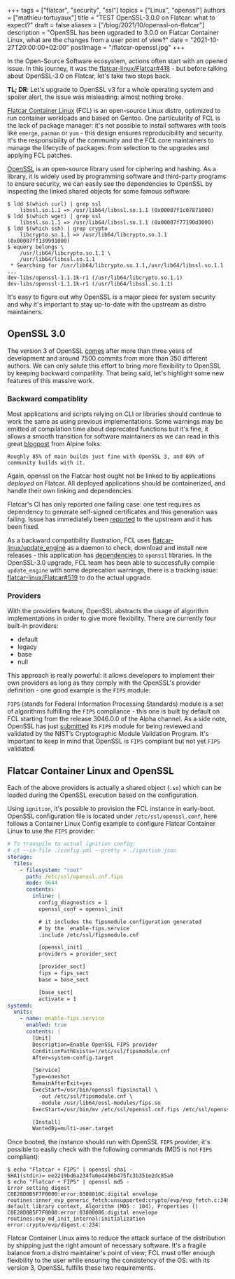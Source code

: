 +++
tags = ["flatcar", "security", "ssl"]
topics = ["Linux", "openssl"]
authors = ["mathieu-tortuyaux"]
title = "TEST OpenSSL-3.0.0 on Flatcar: what to expect?"
draft = false
aliases = ["/blog/2021/10/openssl-on-flatcar"]
description = "OpenSSL has been ugpraded to 3.0.0 on Flatcar Container Linux, what are the changes from a user point of view?"
date = "2021-10-27T20:00:00+02:00"
postImage = "/flatcar-openssl.jpg"
+++

In the Open-Source Software ecosystem, actions often start with an opened issue. In this journey, it was the [flatcar-linux/Flatcar#418][issue-418] - but before talking about OpenSSL-3.0 on Flatcar, let's take two steps back.

**TL; DR**: Let's upgrade to OpenSSL v3 for a whole operating system and spoiler alert, the issue was misleading: almost nothing broke.

[Flatcar Container Linux][flatcar] (FCL) is an open-source Linux distro, optimized to run container workloads and based on Gentoo. One particularity of FCL is the lack of package manager: it's not possible to install softwares with tools like `emerge`, `pacman` or `yum` - this design ensures reproducibility and security.
It's the responsibility of the community and the FCL core maintainers to manage the lifecycle of packages: from selection to the upgrades and applying FCL patches.

[OpenSSL][openssl] is an open-source library used for ciphering and hashing. As a library, it is widely used by programming software and third-party programs to ensure security, we can easily see the dependencies to OpenSSL by inspecting the linked shared objects for some famous software:

```shell
$ ldd $(which curl) | grep ssl
	libssl.so.1.1 => /usr/lib64/libssl.so.1.1 (0x00007f1c07871000)
$ ldd $(which wget) | grep ssl
	libssl.so.1.1 => /usr/lib64/libssl.so.1.1 (0x00007f77190d3000)
$ ldd $(which ssh) | grep crypto
	libcrypto.so.1.1 => /usr/lib64/libcrypto.so.1.1 (0x00007ff139991000)
$ equery belongs \
    /usr/lib64/libcrypto.so.1.1 \
    /usr/lib64/libssl.so.1.1
 * Searching for /usr/lib64/libcrypto.so.1.1,/usr/lib64/libssl.so.1.1 ...
dev-libs/openssl-1.1.1k-r1 (/usr/lib64/libcrypto.so.1.1)
dev-libs/openssl-1.1.1k-r1 (/usr/lib64/libssl.so.1.1)
```

It's easy to figure out why OpenSSL is a major piece for system security and why it's important to stay up-to-date with the upstream as distro maintainers.

## OpenSSL 3.0

The version 3 of OpenSSL [comes][openssl-released] after more than three years of development and around 7500 commits from more than 350 different authors. We can only salute this effort to bring more flexibility to OpenSSL by keeping backward compatility. That being said, let's highlight some new features of this massive work.

### Backward compatiblity

Most applications and scripts relying on CLI or libraries should continue to work the same as using previous implementations. Some warnings may be emitted at compilation time about deprecated functions but it's fine, it allows a smooth transition for software maintainers as we can read in this great [blogpost][alpine-openssl] from Alpine folks:
```
Roughly 85% of main builds just fine with OpenSSL 3, and 89% of community builds with it.
```

Again, openssl on the Flatcar host ought not be linked to by applications _deployed_ on Flatcar. All deployed applications should be containerized, and handle their own linking and dependencies.

Flatcar's CI has only reported one failing case: one test requires as dependency to generate self-signed certificates and this generation was failing. Issue has immediately been [reported][issue-16720] to the upstream and it has been fixed.

As a backward compatibility illustration, FCL uses [flatcar-linux/update_engine][update-engine] as a daemon to check, download and install new releases - this application has [dependencies][openssl-dependencies] to `openssl` libraries. In the OpenSSL-3.0 upgrade, FCL team has been able to successfully compile `update_engine` with some deprecation warnings, there is a tracking issue: [flatcar-linux/Flatcar#519][issue-519] to do the actual upgrade.

### Providers

With the providers feature, OpenSSL abstracts the usage of algorithm implementations in order to give more flexibility. There are currently four built-in providers:
* default
* legacy
* base
* null

This approach is really powerful: it allows developers to implement their own providers as long as they comply with the OpenSSL's provider definition - one good example is the `FIPS` module:

`FIPS` (stands for Federal Information Processing Standards) module is a set of algorithms fulfilling the `FIPS` compliance - this one is built by default on FCL starting from the release 3046.0.0 of the Alpha channel.
As a side note, OpenSSL has just [submitted][fips-submission] its `FIPS` module for being reviewed and validated by the NIST’s Cryptographic Module Validation Program. It's important to keep in mind that OpenSSL is `FIPS` compliant but not yet `FIPS` validated.

## Flatcar Container Linux and OpenSSL

Each of the above providers is actually a shared object (`.so`) which can be loaded during the OpenSSL execution based on the configuration.

Using `ignition`, it's possible to provision the FCL instance in early-boot. OpenSSL configuration file is located under `/etc/ssl/openssl.conf`, here follows a Container Linux Config example to configure Flatcar Container Linux to use the `FIPS` provider:

```yml
# To transpile to actual ignition config:
# ct --in-file ./config.yml --pretty > ./ignition.json
storage:
  files:
    - filesystem: "root"
      path: /etc/ssl/openssl.cnf.fips
      mode: 0644
      contents:
        inline: |
          config_diagnostics = 1
          openssl_conf = openssl_init

          # it includes the fipsmodule configuration generated
          # by the `enable-fips.service`
          .include /etc/ssl/fipsmodule.cnf

          [openssl_init]
          providers = provider_sect

          [provider_sect]
          fips = fips_sect
          base = base_sect

          [base_sect]
          activate = 1
systemd:
  units:
    - name: enable-fips.service
      enabled: true
      contents: |
        [Unit]
        Description=Enable OpenSSL FIPS provider
        ConditionPathExists=!/etc/ssl/fipsmodule.cnf
        After=system-config.target

        [Service]
        Type=oneshot
        RemainAfterExit=yes
        ExecStart=/usr/bin/openssl fipsinstall \
          -out /etc/ssl/fipsmodule.cnf \
          -module /usr/lib64/ossl-modules/fips.so
        ExecStart=/usr/bin/mv /etc/ssl/openssl.cnf.fips /etc/ssl/openssl.cnf

        [Install]
        WantedBy=multi-user.target
```

Once booted, the instance should run with OpenSSL `FIPS` provider, it's possible to easily check with the following commands (MD5 is not `FIPS` compliant):

```shell
$ echo "Flatcar + FIPS" | openssl sha1 -
SHA1(stdin)= ee2219bd6a234fa0e4436b475fc3b351e2dc85a0
$ echo "Flatcar + FIPS" | openssl md5 -
Error setting digest
C0E28D0B5F7F0000:error:0308010C:digital envelope routines:inner_evp_generic_fetch:unsupported:crypto/evp/evp_fetch.c:346:Global default library context, Algorithm (MD5 : 104), Properties ()
C0E28D0B5F7F0000:error:03000086:digital envelope routines:evp_md_init_internal:initialization error:crypto/evp/digest.c:234:
```

Flatcar Container Linux aims to reduce the attack surface of the distribution by shipping just the right amount of necessary software. It's a fragile balance from a distro maintainer's point of view; FCL must offer enough flexibility to the user while ensuring the consistency of the OS: with its version 3, OpenSSL fulfills these two requirements.

[issue-418]: https://github.com/flatcar-linux/Flatcar/issues/418
[flatcar]: https://flatcar-linux.org
[openssl]: https://www.openssl.org
[update-engine]: https://github.com/flatcar-linux/update_engine
[openssl-dependencies]: https://github.com/flatcar-linux/update_engine/blob/flatcar-master/src/update_engine/omaha_hash_calculator.cc#L10-L12
[issue-519]: https://github.com/flatcar-linux/Flatcar/issues/519
[820173]:https://bugs.gentoo.org/820173
[alpine-openssl]: https://ariadne.space/2021/10/01/bits-related-to-alpine-security-initiatives-in-september/
[fips-submission]: https://www.openssl.org/blog/blog/2021/09/22/OpenSSL3-fips-submission/
[issue-16720]: https://github.com/openssl/openssl/issues/16720
[alpine-openssl]: https://ariadne.space/2021/09/16/the-long-term-consequences-of-maintainers-actions/
[openssl-released]: https://www.openssl.org/blog/blog/2021/09/07/OpenSSL3.Final/

